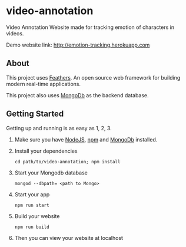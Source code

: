 # video-annotation

Video Annotation Website made for tracking emotion of characters in videos.

Demo website link: http://emotion-tracking.herokuapp.com


## About

This project uses [Feathers](http://feathersjs.com). An open source web framework for building modern real-time applications.

This project also uses [MongoDb](https://www.mongodb.com/) as the backend database. 

## Getting Started

Getting up and running is as easy as 1, 2, 3.

1. Make sure you have [NodeJS](https://nodejs.org/), [npm](https://www.npmjs.com/) and [MongoDb](https://www.mongodb.com/) installed.
2. Install your dependencies

    ```
    cd path/to/video-annotation; npm install
    ```
3. Start your Mongodb database

    ```
    mongod --dbpath= <path to Mongo>
    ```

4. Start your app

    ```
    npm run start
    ```
5. Build your website

    ```
    npm run build
    ```
6. Then you can view your website at localhost
